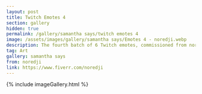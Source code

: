 ```yaml
---
layout: post
title: Twitch Emotes 4
section: gallery
hidden: true
permalink: /gallery/samantha says/twitch emotes 4
image: /assets/images/gallery/samantha says/Emotes 4 - noredji.webp
description: The fourth batch of 6 Twitch emotes, commissioned from noredji.
tag: Art
gallery: samantha says
from: noredji
link: https://www.fiverr.com/noredji
---
```

{% include imageGallery.html %}
